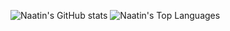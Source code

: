 ![Naatin's GitHub stats](https://github-readme-stats.vercel.app/api?username=naatin777&show_icons=true&theme=dracula)
![Naatin's Top Languages](https://github-readme-stats.vercel.app/api/top-langs/?username=naatin777&theme=dracula)
